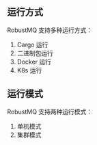 ## 运行方式
RobustMQ 支持多种运行方式：
1. Cargo 运行
2. 二进制包运行
3. Docker 运行
4. K8s 运行
   
## 运行模式
RobustMQ 支持两种运行模式：
1. 单机模式
2. 集群模式

